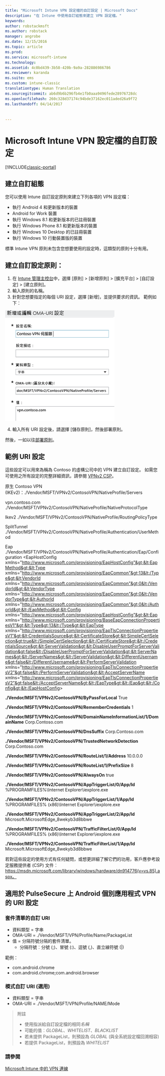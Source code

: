 ```yaml
---
title: "Microsoft Intune VPN 設定檔的自訂設定 | Microsoft Docs"
description: "在 Intune 中使用自訂組態來建立 VPN 設定檔。"
keywords: 
author: robstackmsft
ms.author: robstack
manager: angrobe
ms.date: 12/15/2016
ms.topic: article
ms.prod: 
ms.service: microsoft-intune
ms.technology: 
ms.assetid: 4c0bd439-3b58-420b-9a9a-282886986786
ms.reviewer: karanda
ms.suite: ems
ms.custom: intune-classic
translationtype: Human Translation
ms.sourcegitcommit: ab6d9b6b296fb4e1fb0aaa9496fede28976728dc
ms.openlocfilehash: 260c328d37174c94bde37162ec011aded26a9f72
ms.lasthandoff: 04/14/2017


---
```


# <a name="custom-configurations-for-microsoft-intune-vpn-profiles"></a>Microsoft Intune VPN 設定檔的自訂設定

[!INCLUDE[classic-portal](../includes/classic-portal.md)]

## <a name="create-a-custom-configuration"></a>建立自訂組態
您可以使用 Intune 自訂設定原則來建立下列各項的 VPN 設定檔：

* 執行 Android 4 和更新版本的裝置
* Android for Work 裝置
* 執行 Windows 8.1 和更新版本的已註冊裝置
* 執行 Windows Phone 8.1 和更新版本的裝置
* 執行 Windows 10 Desktop 的已註冊裝置
* 執行 Windows 10 行動裝置版的裝置

標準 Intune VPN 原則未包含您想要使用的設定時，這類型的原則十分有用。

## <a name="to-create-a-custom-configuration-policy"></a>建立自訂設定原則：

   1. 在 [Intune 管理主控台](https://manage.microsoft.com)中，選擇 [原則] > [新增原則] > [擴充平台] > [自訂設定] > [建立原則]。
   2. 輸入原則的名稱。
   3. 針對您想要指定的每個 URI 設定，選擇 [新增]，並提供要求的資訊。 範例如下：

   ![VPN 設定檔自訂組態對話方塊](./media/Intune_Add_VPN_URI.png)

   4.  輸入所有 URI 設定後，請選擇 [儲存原則]，然後部署原則。

然後，一如以往[部署原則](/intune/deploy-use/manage-settings-and-features-on-your-devices-with-microsoft-intune-policies#deploy-a-configuration-policy)。

## <a name="example-uri-settings"></a>範例 URI 設定

這些設定可以用來為稱為 Contoso 的虛構公司中的 VPN 建立自訂設定。
如需您可使用之所有設定的完整詳細資訊，請參閱 [VPNv2 CSP](https://msdn.microsoft.com/library/windows/hardware/dn914776.aspx)。

原生 Contoso VPN (IKEv2)：./Vendor/MSFT/VPNv2/ContosoVPN/NativeProfile/Servers

vpn.contoso.com ./Vendor/MSFT/VPNv2/ContosoVPN/NativeProfile/NativeProtocolType

Ikev2 ./Vendor/MSFT/VPNv2/ContosoVPN/NativeProfile/RoutingPolicyType

SplitTunnel ./Vendor/MSFT/VPNv2/ContosoVPN/NativeProfile/Authentication/UserMethod

Eap ./Vendor/MSFT/VPNv2/ContosoVPN/NativeProfile/Authentication/Eap/Configuration &lt;EapHostConfig xmlns="http://www.microsoft.com/provisioning/EapHostConfig"&gt;&lt;EapMethod&gt;&lt;Type xmlns="http://www.microsoft.com/provisioning/EapCommon"&gt;13&lt;/Type&gt;&lt;VendorId xmlns="http://www.microsoft.com/provisioning/EapCommon"&gt;0&lt;/VendorId&gt;&lt;VendorType xmlns="http://www.microsoft.com/provisioning/EapCommon"&gt;0&lt;/VendorType&gt;&lt;AuthorId xmlns="http://www.microsoft.com/provisioning/EapCommon"&gt;0&lt;/AuthorId&gt;&lt;/EapMethod&gt;&lt;Config xmlns="http://www.microsoft.com/provisioning/EapHostConfig"&gt;&lt;Eap xmlns="http://www.microsoft.com/provisioning/BaseEapConnectionPropertiesV1"&gt;&lt;Type&gt;13&lt;/Type&gt;&lt;EapType xmlns="http://www.microsoft.com/provisioning/EapTlsConnectionPropertiesV1"&gt;&lt;CredentialsSource&gt;&lt;CertificateStore&gt;&lt;SimpleCertSelection&gt;true&lt;/SimpleCertSelection&gt;&lt;/CertificateStore&gt;&lt;/CredentialsSource&gt;&lt;ServerValidation&gt;&lt;DisableUserPromptForServerValidation&gt;false&lt;/DisableUserPromptForServerValidation&gt;&lt;ServerNames&gt;&lt;/ServerNames&gt;&lt;/ServerValidation&gt;&lt;DifferentUsername&gt;false&lt;/DifferentUsername&gt;&lt;PerformServerValidation xmlns="http://www.microsoft.com/provisioning/EapTlsConnectionPropertiesV2"&gt;false&lt;/PerformServerValidation&gt;&lt;AcceptServerName xmlns="http://www.microsoft.com/provisioning/EapTlsConnectionPropertiesV2"&gt;false&lt;/AcceptServerName&gt;&lt;/EapType&gt;&lt;/Eap&gt;&lt;/Config&gt;&lt;/EapHostConfig&gt;

**./Vendor/MSFT/VPNv2/ContosoVPN/ByPassForLocal** True

**./Vendor/MSFT/VPNv2/ContosoVPN/RememberCredentials** 1

**./Vendor/MSFT/VPNv2/ContosoVPN/DomainNameInformationList/1/DomainName** Corp.Contoso.com

**./Vendor/MSFT/VPNv2/ContosoVPN/DnsSuffix** Corp.Contoso.com

**./Vendor/MSFT/VPNv2/ContosoVPN/TrustedNetworkDetection** Corp.Contoso.com

**./Vendor/MSFT/VPNv2/ContosoVPN/RouteList/1/Address** 10.0.0.0

**./Vendor/MSFT/VPNv2/ContosoVPN/RouteList/1/PrefixSize** 8

**./Vendor/MSFT/VPNv2/ContosoVPN/AlwaysOn** true

**./Vendor/MSFT/VPNv2/ContosoVPN/AppTriggerList/0/App/Id** %PROGRAMFILES%\Internet Explorer\iexplore.exe

**./Vendor/MSFT/VPNv2/ContosoVPN/AppTriggerList/1/App/Id** %PROGRAMFILES% (x86)\Internet Explorer\iexplore.exe

**./Vendor/MSFT/VPNv2/ContosoVPN/AppTriggerList/2/App/Id** Microsoft.MicrosoftEdge_8wekyb3d8bbwe

**./Vendor/MSFT/VPNv2/ContosoVPN/TrafficFilterList/0/App/Id** %PROGRAMFILES% (x86)\Internet Explorer\iexplore.exe

**./Vendor/MSFT/VPNv2/ContosoVPN/TrafficFilterList/1/App/Id** Microsoft.MicrosoftEdge_8wekyb3d8bbwe

若對這些設定的使用方式有任何疑問，或想更詳細了解它們的功用，客戶應參考設定服務提供者 (CSP) 文件︰https://msdn.microsoft.com/library/windows/hardware/dn914776(v=vs.85).aspx。

## <a name="uri-settings-for-android-per-app-vpn-on-pulsesecure"></a>適用於 PulseSecure 上 Android 個別應用程式 VPN 的 URI 設定
### <a name="custom-uri-for-package-list"></a>套件清單的自訂 URI
-  資料類型 = 字串
-  OMA-URI = ./Vendor/MSFT/VPN/Profile/Name/PackageList
-  值 = 分隔符號分隔的套件清單。
   - 分隔符號︰分號 (;)、冒號 (:)、逗號 (,)、直立線符號 (|)

範例：
- com.android.chrome
- com.android.chrome;com.android.browser

### <a name="custom-uri-for-mode-optional"></a>模式自訂 URI (選用)
- 資料類型 = 字串
- OMA-URI = ./Vendor/MSFT/VPN/Profile/NAME/Mode

> 附註
> - 使用指派給自訂設定檔的相同*名稱*
> - 可能的值︰*GLOBAL*、*WHITELIST*、*BLACKLIST*
> - 若未提供 PackageList，則預設為 *GLOBAL* (與全系統設定檔回溯相容)
> - 若提供 PackageList，則預設為 *WHITELIST*


### <a name="see-also"></a>請參閱
[Microsoft Intune 中的 VPN 連線](vpn-connections-in-microsoft-intune.md)

